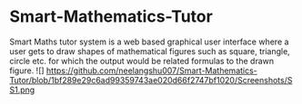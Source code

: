 # Smart-Mathematics-Tutor
Smart Maths tutor system is a web based graphical user interface where a user gets to draw shapes of mathematical figures such as square, triangle, circle etc. for which the output would be related formulas to the drawn figure.
![] https://github.com/neelangshu007/Smart-Mathematics-Tutor/blob/1bf289e29c6ad99359743ae020d66f2747bf1020/Screenshots/SS1.png
